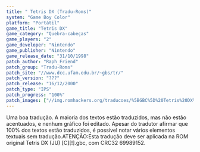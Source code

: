 ```yaml
---
title: " Tetris DX (Tradu-Roms)"
system: "Game Boy Color"
platform: "Portátil"
game_title: "Tetris DX"
game_category: "Quebra-cabeças"
game_players: "2"
game_developer: "Nintendo"
game_publisher: "Nintendo"
game_release_date: "31/10/1998"
patch_author: "Raph_Friend"
patch_group: "Tradu-Roms"
patch_site: "//www.dcc.ufam.edu.br/~gbs/tr/"
patch_version: "???"
patch_release: "16/12/2000"
patch_type: "IPS"
patch_progress: "100%"
patch_images: ["//img.romhackers.org/traducoes/%5BGBC%5D%20Tetris%20DX%20-%20Tradu-Roms%20-%201.png","//img.romhackers.org/traducoes/%5BGBC%5D%20Tetris%20DX%20-%20Tradu-Roms%20-%202.png","//img.romhackers.org/traducoes/%5BGBC%5D%20Tetris%20DX%20-%20Tradu-Roms%20-%203.png"]
---
```

Uma boa tradução. A maioria dos textos estão traduzidos, mas não estão acentuados, e nenhum gráfico foi editado. Apesar do tradutor afirmar que 100% dos textos estão traduzidos, é possível notar vários elementos textuais sem tradução.ATENÇÃO:Esta tradução deve ser aplicada na ROM original Tetris DX (JU) [C][!].gbc, com CRC32 69989152.